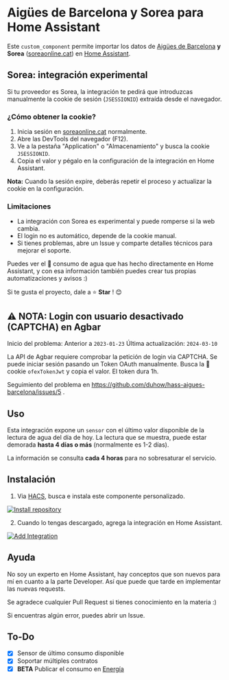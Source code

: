 
# Aigües de Barcelona y Sorea para Home Assistant


Este `custom_component` permite importar los datos de [Aigües de Barcelona](https://www.aiguesdebarcelona.cat/) **y Sorea** ([soreaonline.cat](https://www.soreaonline.cat/)) en [Home Assistant](https://www.home-assistant.io/).
## Sorea: integración experimental

Si tu proveedor es Sorea, la integración te pedirá que introduzcas manualmente la cookie de sesión (`JSESSIONID`) extraída desde el navegador.

### ¿Cómo obtener la cookie?
1. Inicia sesión en [soreaonline.cat](https://www.soreaonline.cat/) normalmente.
2. Abre las DevTools del navegador (F12).
3. Ve a la pestaña "Application" o "Almacenamiento" y busca la cookie `JSESSIONID`.
4. Copia el valor y pégalo en la configuración de la integración en Home Assistant.

**Nota:** Cuando la sesión expire, deberás repetir el proceso y actualizar la cookie en la configuración.

### Limitaciones
- La integración con Sorea es experimental y puede romperse si la web cambia.
- El login no es automático, depende de la cookie manual.
- Si tienes problemas, abre un Issue y comparte detalles técnicos para mejorar el soporte.

Puedes ver el 🚰 consumo de agua que has hecho directamente en Home Assistant, y con esa información también puedes crear tus propias automatizaciones y avisos :)

Si te gusta el proyecto, dale a ⭐ **Star** ! 😊


## :warning: NOTA: Login con usuario desactivado (CAPTCHA) en Agbar

Inicio del problema: Anterior a `2023-01-23`
Última actualización: `2024-03-10`


La API de Agbar requiere comprobar la petición de login via CAPTCHA.
Se puede iniciar sesión pasando un Token OAuth manualmente.
Busca la 🍪 cookie `ofexTokenJwt` y copia el valor.
El token dura 1h.

Seguimiento del problema en https://github.com/duhow/hass-aigues-barcelona/issues/5 .

## Uso

Esta integración expone un `sensor` con el último valor disponible de la lectura de agua del día de hoy.
La lectura que se muestra, puede estar demorada **hasta 4 días o más** (normalmente es 1-2 días).

La información se consulta **cada 4 horas** para no sobresaturar el servicio.

## Instalación

1. Via [HACS](https://hacs.xyz/), busca e instala este componente personalizado.

[![Install repository](https://my.home-assistant.io/badges/hacs_repository.svg)](https://my.home-assistant.io/redirect/hacs_repository/?owner=duhow&repository=hass-aigues-barcelona&category=integration)

2. Cuando lo tengas descargado, agrega la integración en Home Assistant.

[![Add Integration](https://my.home-assistant.io/badges/config_flow_start.svg)](https://my.home-assistant.io/redirect/config_flow_start?domain=aigues_barcelona)

## Ayuda

No soy un experto en Home Assistant, hay conceptos que son nuevos para mí en cuanto a la parte Developer. Así que puede que tarde en implementar las nuevas requests.

Se agradece cualquier Pull Request si tienes conocimiento en la materia :)

Si encuentras algún error, puedes abrir un Issue.

## To-Do

- [x] Sensor de último consumo disponible
- [x] Soportar múltiples contratos
- [x] **BETA** Publicar el consumo en [Energía](https://www.home-assistant.io/docs/energy/)
